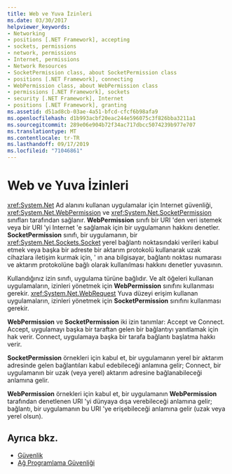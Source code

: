 ```yaml
---
title: Web ve Yuva İzinleri
ms.date: 03/30/2017
helpviewer_keywords:
- Networking
- positions [.NET Framework], accepting
- sockets, permissions
- network, permissions
- Internet, permissions
- Network Resources
- SocketPermission class, about SocketPermission class
- positions [.NET Framework], connecting
- WebPermission class, about WebPermission class
- permissions [.NET Framework], sockets
- security [.NET Framework], Internet
- positions [.NET Framework], granting
ms.assetid: d51ad8cb-03ae-4a51-bfcd-cfcf6b98afa9
ms.openlocfilehash: d1b993acbf20eac244e596075c3f826bba3211a1
ms.sourcegitcommit: 289e06e904b72f34ac717dbcc5074239b977e707
ms.translationtype: MT
ms.contentlocale: tr-TR
ms.lasthandoff: 09/17/2019
ms.locfileid: "71046861"
---
```

# <a name="web-and-socket-permissions"></a>Web ve Yuva İzinleri
<xref:System.Net> Ad alanını kullanan uygulamalar için Internet güvenliği, <xref:System.Net.WebPermission> ve <xref:System.Net.SocketPermission> sınıfları tarafından sağlanır. **WebPermission** sınıfı bir URI 'den veri istemek veya bir URI 'yi Internet 'e sağlamak için bir uygulamanın hakkını denetler. **SocketPermission** sınıfı, bir uygulamanın, bir <xref:System.Net.Sockets.Socket> yerel bağlantı noktasındaki verileri kabul etmek veya başka bir adreste bir aktarım protokolü kullanarak uzak cihazlara iletişim kurmak için, ' ın ana bilgisayar, bağlantı noktası numarası ve aktarım protokolüne bağlı olarak kullanılması hakkını denetler yuvasının.  
  
 Kullandığınız izin sınıfı, uygulama türüne bağlıdır. Ve alt öğeleri kullanan uygulamaların, izinleri yönetmek için **WebPermission** sınıfını kullanması gerekir. <xref:System.Net.WebRequest> Yuva düzeyi erişim kullanan uygulamaların, izinleri yönetmek için **SocketPermission** sınıfını kullanması gerekir.  
  
 **WebPermission** ve **SocketPermission** iki izin tanımlar: Accept ve Connect. Accept, uygulamayı başka bir taraftan gelen bir bağlantıyı yanıtlamak için hak verir. Connect, uygulamaya başka bir tarafa bağlantı başlatma hakkı verir.  
  
 **SocketPermission** örnekleri için kabul et, bir uygulamanın yerel bir aktarım adresinde gelen bağlantıları kabul edebileceği anlamına gelir; Connect, bir uygulamanın bir uzak (veya yerel) aktarım adresine bağlanabileceği anlamına gelir.  
  
 **WebPermission** örnekleri için kabul et, bir uygulamanın **WebPermission** tarafından denetlenen URI 'yi dünyaya dışa verebileceği anlamına gelir; bağlantı, bir uygulamanın bu URI 'ye erişebileceği anlamına gelir (uzak veya yerel olsun).  
  
## <a name="see-also"></a>Ayrıca bkz.

- [Güvenlik](../../standard/security/index.md)
- [Ağ Programlama Güvenliği](security-in-network-programming.md)
